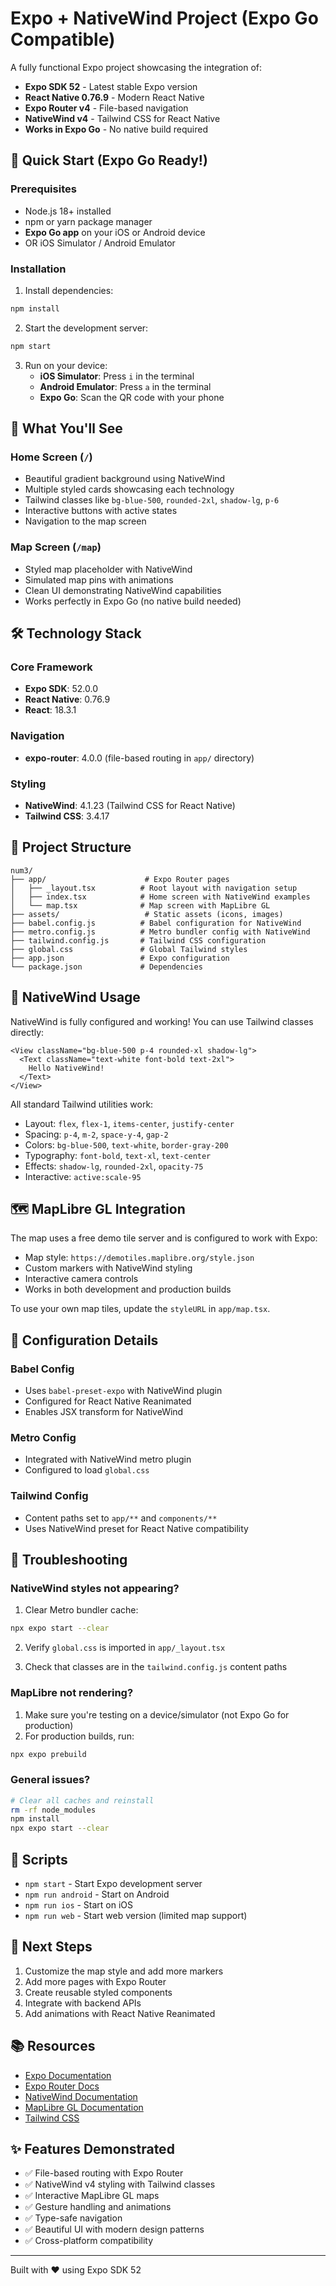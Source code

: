 # Expo + NativeWind Project (Expo Go Compatible)

A fully functional Expo project showcasing the integration of:
- **Expo SDK 52** - Latest stable Expo version
- **React Native 0.76.9** - Modern React Native
- **Expo Router v4** - File-based navigation
- **NativeWind v4** - Tailwind CSS for React Native
- **Works in Expo Go** - No native build required

## 🚀 Quick Start (Expo Go Ready!)

### Prerequisites

- Node.js 18+ installed
- npm or yarn package manager
- **Expo Go app** on your iOS or Android device
- OR iOS Simulator / Android Emulator

### Installation

1. Install dependencies:
```bash
npm install
```

2. Start the development server:
```bash
npm start
```

3. Run on your device:
   - **iOS Simulator**: Press `i` in the terminal
   - **Android Emulator**: Press `a` in the terminal
   - **Expo Go**: Scan the QR code with your phone

## 📱 What You'll See

### Home Screen (`/`)
- Beautiful gradient background using NativeWind
- Multiple styled cards showcasing each technology
- Tailwind classes like `bg-blue-500`, `rounded-2xl`, `shadow-lg`, `p-6`
- Interactive buttons with active states
- Navigation to the map screen

### Map Screen (`/map`)
- Styled map placeholder with NativeWind
- Simulated map pins with animations
- Clean UI demonstrating NativeWind capabilities
- Works perfectly in Expo Go (no native build needed)

## 🛠️ Technology Stack

### Core Framework
- **Expo SDK**: 52.0.0
- **React Native**: 0.76.9
- **React**: 18.3.1

### Navigation
- **expo-router**: 4.0.0 (file-based routing in `app/` directory)

### Styling
- **NativeWind**: 4.1.23 (Tailwind CSS for React Native)
- **Tailwind CSS**: 3.4.17

## 📁 Project Structure

```
num3/
├── app/                      # Expo Router pages
│   ├── _layout.tsx          # Root layout with navigation setup
│   ├── index.tsx            # Home screen with NativeWind examples
│   └── map.tsx              # Map screen with MapLibre GL
├── assets/                   # Static assets (icons, images)
├── babel.config.js          # Babel configuration for NativeWind
├── metro.config.js          # Metro bundler config with NativeWind
├── tailwind.config.js       # Tailwind CSS configuration
├── global.css               # Global Tailwind styles
├── app.json                 # Expo configuration
└── package.json             # Dependencies
```

## 🎨 NativeWind Usage

NativeWind is fully configured and working! You can use Tailwind classes directly:

```tsx
<View className="bg-blue-500 p-4 rounded-xl shadow-lg">
  <Text className="text-white font-bold text-2xl">
    Hello NativeWind!
  </Text>
</View>
```

All standard Tailwind utilities work:
- Layout: `flex`, `flex-1`, `items-center`, `justify-center`
- Spacing: `p-4`, `m-2`, `space-y-4`, `gap-2`
- Colors: `bg-blue-500`, `text-white`, `border-gray-200`
- Typography: `font-bold`, `text-xl`, `text-center`
- Effects: `shadow-lg`, `rounded-2xl`, `opacity-75`
- Interactive: `active:scale-95`

## 🗺️ MapLibre GL Integration

The map uses a free demo tile server and is configured to work with Expo:

- Map style: `https://demotiles.maplibre.org/style.json`
- Custom markers with NativeWind styling
- Interactive camera controls
- Works in both development and production builds

To use your own map tiles, update the `styleURL` in `app/map.tsx`.

## 🔧 Configuration Details

### Babel Config
- Uses `babel-preset-expo` with NativeWind plugin
- Configured for React Native Reanimated
- Enables JSX transform for NativeWind

### Metro Config
- Integrated with NativeWind metro plugin
- Configured to load `global.css`

### Tailwind Config
- Content paths set to `app/**` and `components/**`
- Uses NativeWind preset for React Native compatibility

## 🐛 Troubleshooting

### NativeWind styles not appearing?
1. Clear Metro bundler cache:
```bash
npx expo start --clear
```

2. Verify `global.css` is imported in `app/_layout.tsx`

3. Check that classes are in the `tailwind.config.js` content paths

### MapLibre not rendering?
1. Make sure you're testing on a device/simulator (not Expo Go for production)
2. For production builds, run:
```bash
npx expo prebuild
```

### General issues?
```bash
# Clear all caches and reinstall
rm -rf node_modules
npm install
npx expo start --clear
```

## 📝 Scripts

- `npm start` - Start Expo development server
- `npm run android` - Start on Android
- `npm run ios` - Start on iOS
- `npm run web` - Start web version (limited map support)

## 🎯 Next Steps

1. Customize the map style and add more markers
2. Add more pages with Expo Router
3. Create reusable styled components
4. Integrate with backend APIs
5. Add animations with React Native Reanimated

## 📚 Resources

- [Expo Documentation](https://docs.expo.dev/)
- [Expo Router Docs](https://docs.expo.dev/router/introduction/)
- [NativeWind Documentation](https://www.nativewind.dev/)
- [MapLibre GL Documentation](https://maplibre.org/maplibre-react-native/)
- [Tailwind CSS](https://tailwindcss.com/docs)

## ✨ Features Demonstrated

- ✅ File-based routing with Expo Router
- ✅ NativeWind v4 styling with Tailwind classes
- ✅ Interactive MapLibre GL maps
- ✅ Gesture handling and animations
- ✅ Type-safe navigation
- ✅ Beautiful UI with modern design patterns
- ✅ Cross-platform compatibility

---

Built with ❤️ using Expo SDK 52

